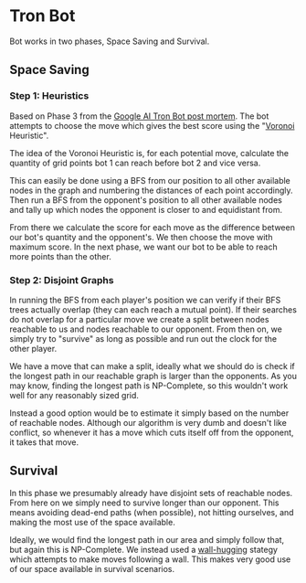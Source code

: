 # Tron Bot

Bot works in two phases, Space Saving and Survival.

## Space Saving

### Step 1: Heuristics

Based on Phase 3 from the [Google AI Tron Bot post mortem](https://www.a1k0n.net/2010/03/04/google-ai-postmortem.html).
The bot attempts to choose the move which gives the best score using the "[Voronoi](https://en.wikipedia.org/wiki/Voronoi_diagram) Heuristic".

The idea of the Voronoi Heuristic is, for each potential move, calculate the quantity of grid points bot 1 can reach before bot 2 and vice versa.

This can easily be done using a BFS from our position to all other available nodes in the graph and numbering the distances of each point accordingly.
Then run a BFS from the opponent's position to all other available nodes and tally up which nodes the opponent is closer to and equidistant from.

From there we calculate the score for each move as the difference between our bot's quantity and the opponent's.
We then choose the move with maximum score.
In the next phase, we want our bot to be able to reach more points than the other.

### Step 2: Disjoint Graphs

In running the BFS from each player's position we can verify if their BFS trees actually overlap (they can each reach a mutual point).
If their searches do not overlap for a particular move we create a split between nodes reachable to us and nodes reachable to our opponent.
From then on, we simply try to "survive" as long as possible and run out the clock for the other player.

We have a move that can make a split, ideally what we should do is check if the longest path in our reachable graph is larger than the opponents.
As you may know, finding the longest path is NP-Complete, so this wouldn't work well for any reasonably sized grid.

Instead a good option would be to estimate it simply based on the number of reachable nodes. 
Although our algorithm is very dumb and doesn't like conflict, so whenever it has a move which cuts itself off from the opponent, it takes that move.

## Survival

In this phase we presumably already have disjoint sets of reachable nodes.
From here on we simply need to survive longer than our opponent.
This means avoiding dead-end paths (when possible), not hitting ourselves, and making the most use of the space available.

Ideally, we would find the longest path in our area and simply follow that, but again this is NP-Complete.
We instead used a [wall-hugging](http://csclub.uwaterloo.ca/contest/xiao_strategy.php#sect_wall) stategy which attempts to make moves following a wall.
This makes very good use of our space available in survival scenarios.


